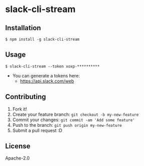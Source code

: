 # slack-cli-stream
## Installation

```
$ npm install -g slack-cli-stream
```

## Usage

```
$ slack-cli-stream --token xoxp-**********
```

- You can generate a tokens here: 
  - https://api.slack.com/web

## Contributing

1. Fork it!
2. Create your feature branch: `git checkout -b my-new-feature`
3. Commit your changes: `git commit -am 'Add some feature'`
4. Push to the branch: `git push origin my-new-feature`
5. Submit a pull request :D

## License

Apache-2.0

